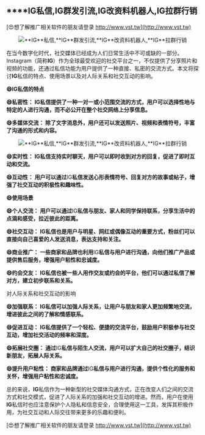 ## ****IG**私信,**IG**群发引流,**IG**改资料机器人,**IG**拉群行销**

[😍想了解推广相关软件的朋友请登录 http://www.vst.tw](http://www.vst.tw)

 <center><img src="https://vst.tw/MP4/tuiguang/png/3.png" alt="**IG**私信,**IG**群发引流,**IG**改资料机器人,**IG**拉群行销"></center>

在当今数字化时代，社交媒体已经成为人们日常生活中不可或缺的一部分。Instagram（简称**IG**）作为全球最受欢迎的社交平台之一，不仅提供了分享照片和视频的功能，还通过私信功能为用户提供了一种直接、私密的交流方式。本文将探讨**IG**私信的特点、使用场景以及对人际关系和社交互动的影响。

**😄**IG**私信的特点**

**😄私密性： **IG**私信提供了一种一对一或小范围交流的方式，用户可以选择性地与特定的人进行沟通，而不必公开在整个社交网络上分享信息。**

**😄多媒体交流： 除了文字消息外，用户还可以发送照片、视频和表情符号，丰富了沟通的形式和内容。**

 <center><img src="https://vst.tw/MP4/tuiguang/png/2.png" alt="**IG**私信,**IG**群发引流,**IG**改资料机器人,**IG**拉群行销"></center>

**😄实时性： **IG**私信支持实时聊天，用户可以即时收到对方的回复，促进了即时互动和交流。**

**😄互动性： 用户可以通过**IG**私信发送心形表情符号、回复对方的故事或帖子，增强了社交互动的积极性和趣味性。**

**😄使用场景**

**😄个人交流： 用户可以通过**IG**私信与朋友、家人和同学保持联系，分享生活中的点滴和感受，拉近彼此的距离。**

**😄社交互动： **IG**私信也是用户与明星、网红或偶像互动的重要方式，粉丝们可以直接向自己喜爱的人发送消息，表达支持和关注。**

**😄商业推广： 一些商家和品牌也利用**IG**私信与用户进行沟通，向他们推广产品或提供售后服务，增强用户粘性和忠诚度。**

**😄约会交友： **IG**私信也被一些人用作交友或约会的平台，他们可以通过私信了解对方，建立初步联系和关系。**

对人际关系和社交互动的影响

**😄加强联系： **IG**私信可以加强人际关系，让用户与朋友和家人更加频繁地交流，增进彼此之间的了解和情感联系。**

**😄促进互动： **IG**私信提供了一个轻松、便捷的交流平台，鼓励用户积极参与社交互动，增加社交活动的频率和深度。**

**😄拓展社交圈： 通过**IG**私信与陌生人交流，用户可以扩大自己的社交圈子，结识新朋友，拓展人际关系。**

**😄提升用户粘性： 商家和品牌通过**IG**私信与用户进行沟通，提供个性化的服务和关怀，增强用户粘性和忠诚度。**

总的来说，**IG**私信作为一种新型的社交媒体沟通方式，正在改变人们之间的交流方式和社交模式，促进了人际关系的加强和社交互动的增进。然而，用户在使用**IG**私信时也应注意保护个人隐私和信息安全，合理使用这一工具，发挥其积极作用，为社交互动和人际交往带来更多的乐趣和便利。

[😍想了解推广相关软件的朋友请登录 http://www.vst.tw](http://www.vst.tw)



